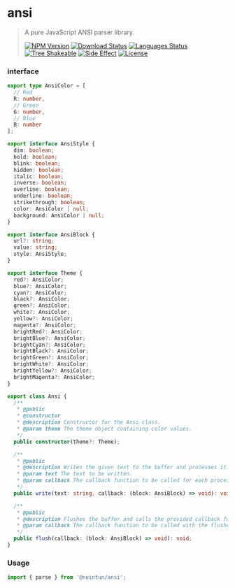 # ansi

<!-- prettier-ignore -->
> A pure JavaScript ANSI parser library.
>
> [![NPM Version][npm-image]][npm-url]
> [![Download Status][download-image]][npm-url]
> [![Languages Status][languages-image]][github-url]
> [![Tree Shakeable][tree-shakeable-image]][bundle-phobia-url]
> [![Side Effect][side-effect-image]][bundle-phobia-url]
> [![License][license-image]][license-url]

### interface

```ts
export type AnsiColor = [
  // Red
  R: number,
  // Green
  G: number,
  // Blue
  B: number
];

export interface AnsiStyle {
  dim: boolean;
  bold: boolean;
  blink: boolean;
  hidden: boolean;
  italic: boolean;
  inverse: boolean;
  overline: boolean;
  underline: boolean;
  strikethrough: boolean;
  color: AnsiColor | null;
  background: AnsiColor | null;
}

export interface AnsiBlock {
  url?: string;
  value: string;
  style: AnsiStyle;
}

export interface Theme {
  red?: AnsiColor;
  blue?: AnsiColor;
  cyan?: AnsiColor;
  black?: AnsiColor;
  green?: AnsiColor;
  white?: AnsiColor;
  yellow?: AnsiColor;
  magenta?: AnsiColor;
  brightRed?: AnsiColor;
  brightBlue?: AnsiColor;
  brightCyan?: AnsiColor;
  brightBlack?: AnsiColor;
  brightGreen?: AnsiColor;
  brightWhite?: AnsiColor;
  brightYellow?: AnsiColor;
  brightMagenta?: AnsiColor;
}

export class Ansi {
  /**
   * @public
   * @constructor
   * @description Constructor for the Ansi class.
   * @param theme The theme object containing color values.
   */
  public constructor(theme?: Theme);

  /**
   * @public
   * @description Writes the given text to the buffer and processes it.
   * @param text The text to be written.
   * @param callback The callback function to be called for each processed AnsiBlock.
   */
  public write(text: string, callback: (block: AnsiBlock) => void): void;

  /**
   * @public
   * @description Flushes the buffer and calls the provided callback function with the flushed block.
   * @param callback The callback function to be called with the flushed block.
   */
  public flush(callback: (block: AnsiBlock) => void): void;
}
```

### Usage

```ts
import { parse } from '@nuintun/ansi';
```

[npm-image]: https://img.shields.io/npm/v/@nuintun/ansi?style=flat-square
[npm-url]: https://www.npmjs.org/package/@nuintun/ansi
[download-image]: https://img.shields.io/npm/dm/@nuintun/ansi?style=flat-square
[languages-image]: https://img.shields.io/github/languages/top/nuintun/ansi?style=flat-square
[github-url]: https://github.com/nuintun/ansi
[tree-shakeable-image]: https://img.shields.io/badge/tree--shakeable-true-brightgreen?style=flat-square
[side-effect-image]: https://img.shields.io/badge/side--effect-free-brightgreen?style=flat-square
[bundle-phobia-url]: https://bundlephobia.com/result?p=@nuintun/ansi
[license-image]: https://img.shields.io/github/license/nuintun/ansi?style=flat-square
[license-url]: https://github.com/nuintun/ansi/blob/master/LICENSE
